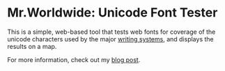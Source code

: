 # Mr.Worldwide: Unicode Font Tester

This is a simple, web-based tool that tests web fonts for coverage of the unicode characters used by the major [writing systems](https://en.wikipedia.org/wiki/List_of_writing_systems), and displays the results on a map.

For more information, check out my [blog post](https://squared.codebrew.fr/posts/mr-worldwide).

<p align="center"
  <img src="https://github.com/GitSquared/mrworldwide/blob/master/assets/demo.gif"/>
</p>
